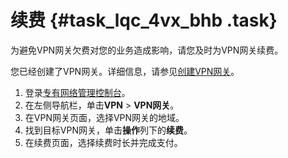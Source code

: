 # 续费 {#task_lqc_4vx_bhb .task}

为避免VPN网关欠费对您的业务造成影响，请您及时为VPN网关续费。

您已经创建了VPN网关。详细信息，请参见[创建VPN网关](intl.zh-CN/用户指南/管理VPN网关/创建VPN网关.md#)。

1.  登录[专有网络管理控制台](https://vpcnext.console.aliyun.com/nat/)。 
2.  在左侧导航栏，单击**VPN** \> **VPN网关**。 
3.  在VPN网关页面，选择VPN网关的地域。 
4.  找到目标VPN网关，单击**操作**列下的**续费**。 
5.  在续费页面，选择续费时长并完成支付。 

